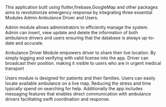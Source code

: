 This application built using flutter,firebase,GoogleMap and other packages aims to revolutionize emergency response by integrating three essential Modules Admin Ambulance Driver and Users.
 
 Admin module allows administrators to efficiently manage the system. Admin can insert, view update and delete the information of both ambulance drivers and users ensuring that the database is always up-to-date and accurate.

 Ambulance Driver Module empowers driver to share their live location. By simply logging and verifying with valid license into the app. Driver can broadcast their position. making it visible to users who are in urgent medical transport

 Users module is designed for patients and their families. Users can easily locate available ambulance on a live map, Reducing the stress and time typically spend on searching for help. Additionally the app includes messaging features that enables direct communication with ambulance drivers facilitating swift coordination and response.
